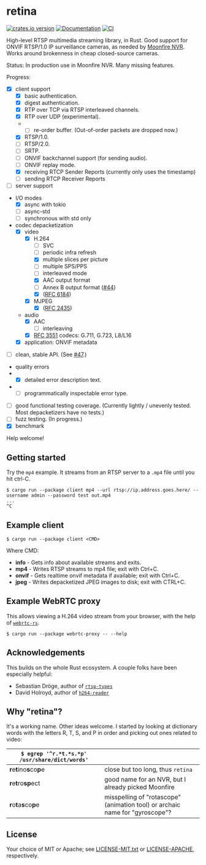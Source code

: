 # retina

[![crates.io version](https://img.shields.io/crates/v/retina.svg)](https://crates.io/crates/retina)
[![Documentation](https://docs.rs/retina/badge.svg)](https://docs.rs/retina)
[![CI](https://github.com/scottlamb/retina/workflows/CI/badge.svg)](https://github.com/scottlamb/retina/actions?query=workflow%3ACI)

High-level RTSP multimedia streaming library, in Rust. Good support for
ONVIF RTSP/1.0 IP surveillance cameras, as needed by
[Moonfire NVR](https://github.com/scottlamb/moonfire-nvr). Works around
brokenness in cheap closed-source cameras.

Status: In production use in Moonfire NVR. Many missing features.


Progress:

*   [x] client support
    *   [x] basic authentication.
    *   [x] digest authentication.
    *   [x] RTP over TCP via RTSP interleaved channels.
    *   [x] RTP over UDP (experimental).
    *   *   [ ] re-order buffer. (Out-of-order packets are dropped now.)
    *   [x] RTSP/1.0.
    *   [ ] RTSP/2.0.
    *   [ ] SRTP.
    *   [ ] ONVIF backchannel support (for sending audio).
    *   [ ] ONVIF replay mode.
    *   [x] receiving RTCP Sender Reports (currently only uses the timestamp)
    *   [ ] sending RTCP Receiver Reports
*   [ ] server support
*   I/O modes
    *   [x] async with tokio
    *   [ ] async-std
    *   [ ] synchronous with std only
*   codec depacketization
    *   [x] video
        * [x] H.264
            *   [ ] SVC
            *   [ ] periodic infra refresh
            *   [x] multiple slices per picture
            *   [ ] multiple SPS/PPS
            *   [ ] interleaved mode
            *   [x] AAC output format
            *   [ ] Annex B output format ([#44](https://github.com/scottlamb/retina/issues/44))
            *   [x] ([RFC 6184](https://datatracker.ietf.org/doc/html/rfc6184))
        * [x] MJPEG
            *   [x] ([RFC 2435](https://datatracker.ietf.org/doc/html/rfc2435))
    *   audio
        *   [x] AAC
            *   [ ] interleaving
        *   [x] [RFC 3551](https://datatracker.ietf.org/doc/html/rfc3551)
            codecs: G.711, G.723, L8/L16
    *   [x] application: ONVIF metadata
*   [ ] clean, stable API. (See [#47](https://github.com/scottlamb/retina/issues/47).)
*   quality errors
*   *   [x] detailed error description text.
*   *   [ ] programmatically inspectable error type.
*   [ ] good functional testing coverage. (Currently lightly / unevenly tested.
        Most depacketizers have no tests.)
*   [ ] fuzz testing. (In progress.)
*   [x] benchmark

Help welcome!

## Getting started

Try the `mp4` example. It streams from an RTSP server to a `.mp4` file until
you hit ctrl-C.

```shell
$ cargo run --package client mp4 --url rtsp://ip.address.goes.here/ --username admin --password test out.mp4
...
^C
```

## Example client

```shell
$ cargo run --package client <CMD>
```

Where CMD:

* **info** - Gets info about available streams and exits.
* **mp4** - Writes RTSP streams to mp4 file; exit with Ctrl+C.
* **onvif** - Gets realtime onvif metadata if available; exit with Ctrl+C.
* **jpeg** - Writes depacketized JPEG images to disk; exit with CTRL+C.

## Example WebRTC proxy

This allows viewing a H.264 video stream from your browser, with the help of
[`webrtc-rs`](https://crates.io/crates/webrtc).

```shell
$ cargo run --package webrtc-proxy -- --help
```

## Acknowledgements

This builds on the whole Rust ecosystem. A couple folks have been especially
helpful:

*   Sebastian Dröge, author of
    [`rtsp-types`](https://crates.io/crates/rtsp-types)
*   David Holroyd, author of
    [`h264-reader`](https://crates.io/crates/h264-reader)

## Why "retina"?

It's a working name. Other ideas welcome. I started by looking at dictionary
words with the letters R, T, S, and P in order and picking out ones related to
video:

| `$ egrep '^r.*t.*s.*p' /usr/share/dict/words'` |                                                                              |
| ---------------------------------------------- | ---------------------------------------------------------------------------- |
| <b>r</b>e<b>t</b>ino<b>s</b>co<b>p</b>e        | close but too long, thus `retina`                                            |
| <b>r</b>e<b>t</b>ro<b>sp</b>ect                | good name for an NVR, but I already picked Moonfire                          |
| <b>r</b>o<b>t</b>a<b>s</b>co<b>p</b>e          | misspelling of "rotascope" (animation tool) or archaic name for "gyroscope"? |

## License

Your choice of MIT or Apache; see [LICENSE-MIT.txt](LICENSE-MIT.txt) or
[LICENSE-APACHE](LICENSE-APACHE.txt), respectively.
